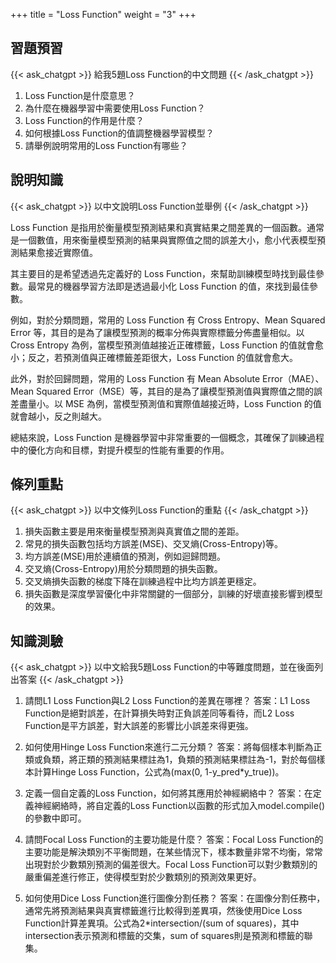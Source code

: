 +++
title = "Loss Function"
weight = "3"
+++
## 習題預習
{{< ask_chatgpt >}}
給我5題Loss Function的中文問題
{{< /ask_chatgpt >}}

1. Loss Function是什麼意思？
2. 為什麼在機器學習中需要使用Loss Function？
3. Loss Function的作用是什麼？
4. 如何根據Loss Function的值調整機器學習模型？
5. 請舉例說明常用的Loss Function有哪些？   

## 說明知識
{{< ask_chatgpt >}}
以中文說明Loss Function並舉例
{{< /ask_chatgpt >}}

Loss Function 是指用於衡量模型預測結果和真實結果之間差異的一個函數。通常是一個數值，用來衡量模型預測的結果與實際值之間的誤差大小，愈小代表模型預測結果愈接近實際值。

其主要目的是希望透過先定義好的 Loss Function，來幫助訓練模型時找到最佳參數。最常見的機器學習方法即是透過最小化 Loss Function 的值，來找到最佳參數。

例如，對於分類問題，常用的 Loss Function 有 Cross Entropy、Mean Squared Error 等，其目的是為了讓模型預測的概率分佈與實際標籤分佈盡量相似。以 Cross Entropy 為例，當模型預測值越接近正確標籤，Loss Function 的值就會愈小；反之，若預測值與正確標籤差距很大，Loss Function 的值就會愈大。

此外，對於回歸問題，常用的 Loss Function 有 Mean Absolute Error（MAE）、Mean Squared Error（MSE）等，其目的是為了讓模型預測值與實際值之間的誤差盡量小。以 MSE 為例，當模型預測值和實際值越接近時，Loss Function 的值就會越小，反之則越大。

總結來說，Loss Function 是機器學習中非常重要的一個概念，其確保了訓練過程中的優化方向和目標，對提升模型的性能有重要的作用。   

## 條列重點
{{< ask_chatgpt >}}
以中文條列Loss Function的重點
{{< /ask_chatgpt >}}

1. 損失函數主要是用來衡量模型預測與真實值之間的差距。
2. 常見的損失函數包括均方誤差(MSE)、交叉熵(Cross-Entropy)等。
3. 均方誤差(MSE)用於連續值的預測，例如迴歸問題。
4. 交叉熵(Cross-Entropy)用於分類問題的損失函數。
5. 交叉熵損失函數的梯度下降在訓練過程中比均方誤差更穩定。
6. 損失函數是深度學習優化中非常關鍵的一個部分，訓練的好壞直接影響到模型的效果。   

## 知識測驗
{{< ask_chatgpt >}}
以中文給我5題Loss Function的中等難度問題，並在後面列出答案
{{< /ask_chatgpt >}}

1. 請問L1 Loss Function與L2 Loss Function的差異在哪裡？ 
答案：L1 Loss Function是絕對誤差，在計算損失時對正負誤差同等看待，而L2 Loss Function是平方誤差，對大誤差的影響比小誤差來得更強。

2. 如何使用Hinge Loss Function來進行二元分類？ 
答案：將每個樣本判斷為正類或負類，將正類的預測結果標註為1，負類的預測結果標註為-1，對於每個樣本計算Hinge Loss Function，公式為(max(0, 1-y_pred*y_true))。

3. 定義一個自定義的Loss Function，如何將其應用於神經網絡中？ 
答案：在定義神經網絡時，將自定義的Loss Function以函數的形式加入model.compile()的參數中即可。

4. 請問Focal Loss Function的主要功能是什麼？ 
答案：Focal Loss Function的主要功能是解決類別不平衡問題，在某些情況下，樣本數量非常不均衡，常常出現對於少數類別預測的偏差很大。Focal Loss Function可以對少數類別的嚴重偏差進行修正，使得模型對於少數類別的預測效果更好。

5. 如何使用Dice Loss Function進行圖像分割任務？ 
答案：在圖像分割任務中，通常先將預測結果與真實標籤進行比較得到差異項，然後使用Dice Loss Function計算差異項。公式為2*intersection/(sum of squares)，其中intersection表示預測和標籤的交集，sum of squares則是預測和標籤的聯集。   

